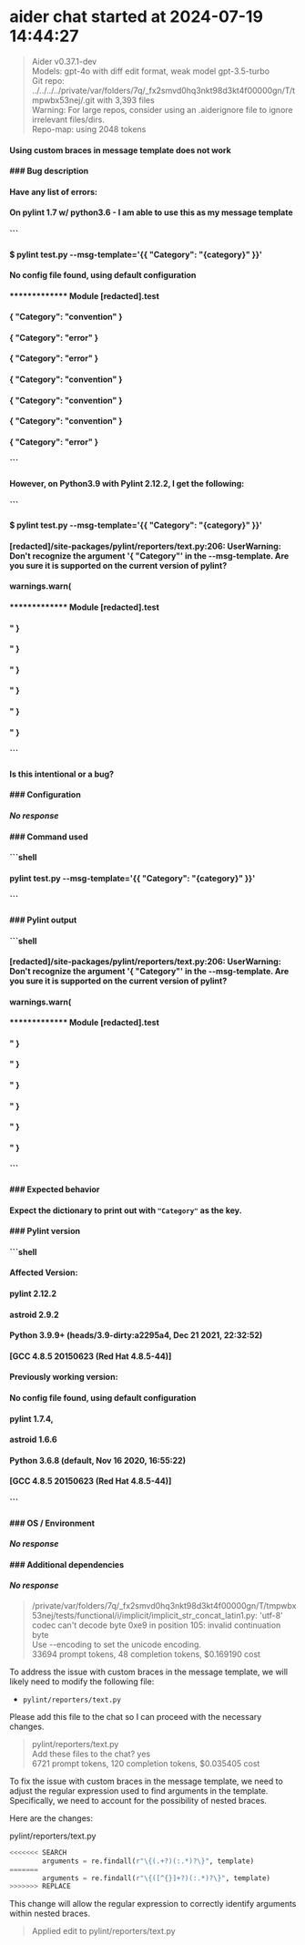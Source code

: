 
# aider chat started at 2024-07-19 14:44:27

> Aider v0.37.1-dev  
> Models: gpt-4o with diff edit format, weak model gpt-3.5-turbo  
> Git repo: ../../../../private/var/folders/7q/_fx2smvd0hq3nkt98d3kt4f00000gn/T/tmpwbx53nej/.git with 3,393 files  
> Warning: For large repos, consider using an .aiderignore file to ignore irrelevant files/dirs.  
> Repo-map: using 2048 tokens  

#### Using custom braces in message template does not work  
#### ### Bug description  
####   
#### Have any list of errors:  
####   
#### On pylint 1.7 w/ python3.6 - I am able to use this as my message template  
#### ```  
#### $ pylint test.py --msg-template='{{ "Category": "{category}" }}'  
#### No config file found, using default configuration  
#### ************* Module [redacted].test  
#### { "Category": "convention" }  
#### { "Category": "error" }  
#### { "Category": "error" }  
#### { "Category": "convention" }  
#### { "Category": "convention" }  
#### { "Category": "convention" }  
#### { "Category": "error" }  
#### ```  
####   
#### However, on Python3.9 with Pylint 2.12.2, I get the following:  
#### ```  
#### $ pylint test.py --msg-template='{{ "Category": "{category}" }}'  
#### [redacted]/site-packages/pylint/reporters/text.py:206: UserWarning: Don't recognize the argument '{ "Category"' in the --msg-template. Are you sure it is supported on the current version of pylint?  
####   warnings.warn(  
#### ************* Module [redacted].test  
#### " }  
#### " }  
#### " }  
#### " }  
#### " }  
#### " }  
#### ```  
####   
#### Is this intentional or a bug?  
####   
#### ### Configuration  
####   
#### _No response_  
####   
#### ### Command used  
####   
#### ```shell  
#### pylint test.py --msg-template='{{ "Category": "{category}" }}'  
#### ```  
####   
####   
#### ### Pylint output  
####   
#### ```shell  
#### [redacted]/site-packages/pylint/reporters/text.py:206: UserWarning: Don't recognize the argument '{ "Category"' in the --msg-template. Are you sure it is supported on the current version of pylint?  
####   warnings.warn(  
#### ************* Module [redacted].test  
#### " }  
#### " }  
#### " }  
#### " }  
#### " }  
#### " }  
#### ```  
####   
####   
#### ### Expected behavior  
####   
#### Expect the dictionary to print out with `"Category"` as the key.  
####   
#### ### Pylint version  
####   
#### ```shell  
#### Affected Version:  
#### pylint 2.12.2  
#### astroid 2.9.2  
#### Python 3.9.9+ (heads/3.9-dirty:a2295a4, Dec 21 2021, 22:32:52)   
#### [GCC 4.8.5 20150623 (Red Hat 4.8.5-44)]  
####   
####   
#### Previously working version:  
#### No config file found, using default configuration  
#### pylint 1.7.4,   
#### astroid 1.6.6  
#### Python 3.6.8 (default, Nov 16 2020, 16:55:22)   
#### [GCC 4.8.5 20150623 (Red Hat 4.8.5-44)]  
#### ```  
####   
####   
#### ### OS / Environment  
####   
#### _No response_  
####   
#### ### Additional dependencies  
####   
#### _No response_  
> /private/var/folders/7q/_fx2smvd0hq3nkt98d3kt4f00000gn/T/tmpwbx53nej/tests/functional/i/implicit/implicit_str_concat_latin1.py: 'utf-8' codec can't decode byte 0xe9 in position 105: invalid continuation byte  
> Use --encoding to set the unicode encoding.  
> 33694 prompt tokens, 48 completion tokens, $0.169190 cost  

To address the issue with custom braces in the message template, we will likely need to modify the following file:

- `pylint/reporters/text.py`

Please add this file to the chat so I can proceed with the necessary changes.

> pylint/reporters/text.py  
> Add these files to the chat? yes  
> 6721 prompt tokens, 120 completion tokens, $0.035405 cost  

To fix the issue with custom braces in the message template, we need to adjust the regular expression used to find arguments in the template. Specifically, we need to account for the possibility of nested braces.

Here are the changes:

pylint/reporters/text.py
```python
<<<<<<< SEARCH
        arguments = re.findall(r"\{(.+?)(:.*)?\}", template)
=======
        arguments = re.findall(r"\{([^{}]+?)(:.*)?\}", template)
>>>>>>> REPLACE
```

This change will allow the regular expression to correctly identify arguments within nested braces.

> Applied edit to pylint/reporters/text.py  
